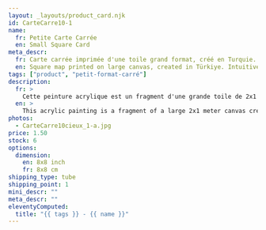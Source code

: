 ```yaml
---
layout: _layouts/product_card.njk
id: CarteCarre10-1
name: 
  fr: Petite Carte Carrée
  en: Small Square Card
meta_descr:
  fr: Carte carrée imprimée d'une toile grand format, créé en Turquie. Peinture intuitive de voyage 
  en: Square map printed on large canvas, created in Türkiye. Intuitive travel painting
tags: ["product", "petit-format-carré"]
description: 
  fr: > 
    Cette peinture acrylique est un fragment d'une grande toile de 2x1 mètre créé en Turquie chez un ami, sous une impulsion spontanée de peindre. J'ai donc pris en photo les meilleurs fragments pour en imprimer des cartes et ainsi partager ce souvenir de voyage.
  en: >
    This acrylic painting is a fragment of a large 2x1 meter canvas created in Turkey at a friend's house, under a spontaneous impulse to paint. So I took pictures of the best fragments to print cards and thus share this travel memory.
photos:
  - CarteCarre10cieux_1-a.jpg
price: 1.50
stock: 6
options:
  dimension:
    en: 8x8 inch
    fr: 8x8 cm
shipping_type: tube
shipping_point: 1    
mini_descr: ""
meta_descr: ""
eleventyComputed:
  title: "{{ tags }} - {{ name }}"
---
```

